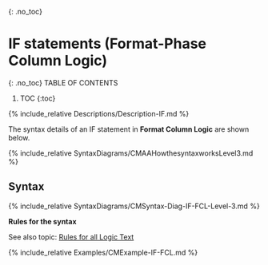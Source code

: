 {: .no_toc}
# IF statements (Format-Phase Column Logic)

{: .no_toc}
TABLE OF CONTENTS 
1. TOC
{:toc}  

{% include_relative Descriptions/Description-IF.md %}

The syntax details of an IF statement in **Format Column Logic** are shown below.

{% include_relative SyntaxDiagrams/CMAAHowthesyntaxworksLevel3.md %}

## Syntax 

{% include_relative SyntaxDiagrams/CMSyntax-Diag-IF-FCL-Level-3.md %}

**Rules for the syntax**

See also topic: [Rules for all Logic Text](../../Workbench/RulesforallLogicText.md) 

{% include_relative Examples/CMExample-IF-FCL.md %} 

